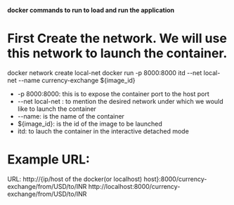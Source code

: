 **docker commands to run to load and run the application**

# First Create the network. We will use this network to launch the container.
docker network create local-net
docker run -p 8000:8000 itd --net local-net --name currency-exchange ${image_id}
 - -p 8000:8000: this is to expose the container port to the host port
 - --net local-net : to mention the desired network under which we would like to launch the container
 - --name: is the name of the container
 - ${image_id}: is the id of the image to be launched
 - itd: to lauch the container in the interactive detached mode

# Example URL:
URL: http://{ip/host of the docker(or localhost) host}:8000/currency-exchange/from/USD/to/INR
http://localhost:8000/currency-exchange/from/USD/to/INR
